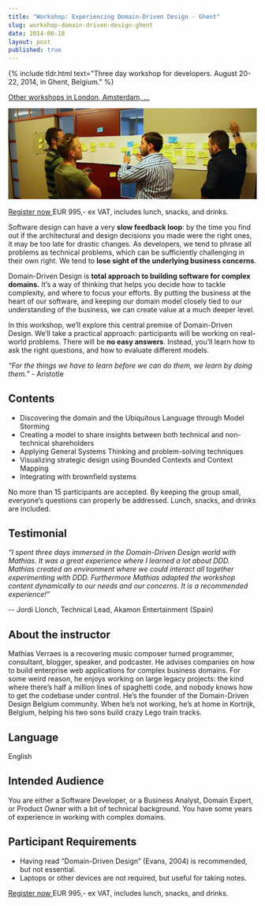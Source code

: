 ```yaml
---
title: "Workshop: Experiencing Domain-Driven Design - Ghent"
slug: workshop-domain-driven-design-ghent
date: 2014-06-18
layout: post
published: true
---
```


{% include tldr.html text="Three day workshop for developers. August 20-22, 2014, in Ghent, Belgium." %}

<a href="/workshops" role="button" class="btn btn-default btn-lg "> Other workshops in London, Amsterdam, ... </a>

<img src="/img/posts/2014-06-18-workshop-expddd/modelstorming.jpg" alt="Model Storming">

<a href="https://docs.google.com/forms/d/1lXqj_H9ZIqnEVItC5ylwVLC04waZLamSNUJMSa1TmEU/viewform?usp=send_form" role="button" class="btn btn-success btn-lg "> Register now <i class="fa fa-arrow-circle-right"></i> </a> EUR 995,- ex VAT, includes lunch, snacks, and drinks.

Software design can have a very **slow feedback loop**: by the time you find out if the architectural and design decisions you made were the right ones, it may be too late for drastic changes. As developers, we tend to phrase all problems as technical problems, which can be sufficiently challenging in their own right. We tend to **lose sight of the underlying business concerns**.

Domain-Driven Design is **total approach to building software for complex domains.** It’s a way of thinking that helps you decide how to tackle complexity, and where to focus your efforts. By putting the business at the heart of our software, and keeping our domain model closely tied to our understanding of the business, we can create value at a much deeper level.

In this workshop, we’ll explore this central premise of Domain-Driven Design. We’ll take a practical approach: participants will be working on real-world problems. There will be **no easy answers**. Instead, you’ll learn how to ask the right questions, and how to evaluate different models.

*“For the things we have to learn before we can do them, we learn by doing them.”* - Aristotle



## Contents

- Discovering the domain and the Ubiquitous Language through Model Storming
- Creating a model to share insights between both technical and non-technical shareholders
- Applying General Systems Thinking and problem-solving techniques
- Visualizing strategic design using Bounded Contexts and Context Mapping
- Integrating with brownfield systems

No more than 15 participants are accepted. By keeping the group small, everyone’s questions can properly be addressed. Lunch, snacks, and drinks are included.

## Testimonial

_“I spent three days immersed in the Domain-Driven Design world with Mathias. It was a great experience where I learned a lot about DDD. Mathias created an environment where we could interact all together experimenting with DDD. Furthermore Mathias adapted the workshop content dynamically to our needs and our concerns. It is a recommended experience!”_

-- Jordi Llonch, Technical Lead, Akamon Entertainment (Spain)

## About the instructor

Mathias Verraes is a recovering music composer turned programmer, consultant, blogger, speaker, and podcaster. He advises companies on how to build enterprise web applications for complex business domains. For some weird reason, he enjoys working on large legacy projects: the kind where there’s half a million lines of spaghetti code, and nobody knows how to get the codebase under control. He’s the founder of the Domain-Driven Design Belgium community. When he’s not working, he’s at home in Kortrijk, Belgium, helping his two sons build crazy Lego train tracks.

## Language

English

## Intended Audience

You are either a Software Developer, or a Business Analyst, Domain Expert, or Product Owner with a bit of technical background. You have some years of experience in working with complex domains.

## Participant Requirements

- Having read “Domain-Driven Design” (Evans, 2004) is recommended, but not essential.
- Laptops or other devices are not required, but useful for taking notes.

<a href="https://docs.google.com/forms/d/1lXqj_H9ZIqnEVItC5ylwVLC04waZLamSNUJMSa1TmEU/viewform?usp=send_form" role="button" class="btn btn-success btn-lg "> Register now <i class="fa fa-arrow-circle-right"></i> </a> EUR 995,- ex VAT, includes lunch, snacks, and drinks.